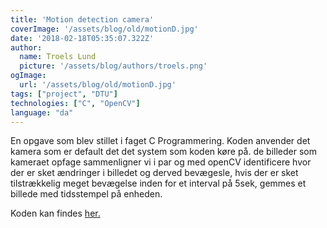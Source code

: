 ```yaml
---
title: 'Motion detection camera'
coverImage: '/assets/blog/old/motionD.jpg'
date: '2018-02-18T05:35:07.322Z'
author:
  name: Troels Lund
  picture: '/assets/blog/authors/troels.png'
ogImage:
  url: '/assets/blog/old/motionD.jpg'
tags: ["project", "DTU"]
technologies: ["C", "OpenCV"]
language: "da"
---
```


En opgave som blev stillet i faget C Programmering. Koden anvender det kamera som er default det det system som koden køre på. de billeder som kameraet opfage sammenligner vi i par og med openCV identificere hvor der er sket ændringer i billedet og derved bevægesle, hvis der er sket tilstrækkelig meget bevægelse inden for et interval på 5sek, gemmes et billede med tidsstempel på enheden.


Koden kan findes [her.](https://github.com/trolund/MotionDetectionOpenCV-C)